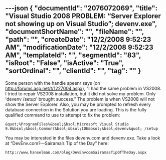 ---json
{
  "documentId": "2076072069",
  "title": "Visual Studio 2008 PROBLEM: “Server Explorer not showing up on Visual Studio”; devenv.exe",
  "documentShortName": "",
  "fileName": "",
  "path": "",
  "createDate": "12/2/2008 9:52:23 AM",
  "modificationDate": "12/2/2008 9:52:23 AM",
  "templateId": "",
  "segmentId": "83",
  "isRoot": "False",
  "isActive": "True",
  "sortOrdinal": "",
  "clientId": "",
  "tag": ""
}
---

Some person with the handle speenr says (on http://forums.asp.net/t/1227004.aspx), “I had the same problem in VS2008. I tried to repair VS2008 installation, but it did not solve my problem. Only 'devenv /setup' brought success.” The problem is when VS2008 will not show the Server Explorer. Also, you may be prompted to refresh every database connection in the Solution you are loading. This is the fully qualified command to use to attempt to fix the problem:

    &quot;%ProgramFiles%&bsol;&bsol;Microsoft Visual Studio 9.0&bsol;&bsol;Common7&bsol;&bsol;IDE&bsol;&bsol;devenv&quot; /setup

You may be interested in the files devenv.com and devenv.exe. Take a look at “DevEnv.com?—Sairama’s Tip of the Day” here:

    http://www.hanselman.com/blog/DevEnvcomSairamasTipOfTheDay.aspx

